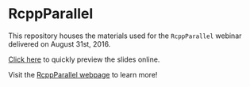 # RcppParallel

This repository houses the materials used for the `RcppParallel` webinar delivered on August 31st, 2016.

[Click here](https://rawgit.com/kevinushey/RcppParallel-webinar-2016/master/slides.html) to quickly preview the slides online.

Visit the [RcppParallel webpage](https://rcppcore.github.io/RcppParallel/) to learn more!
